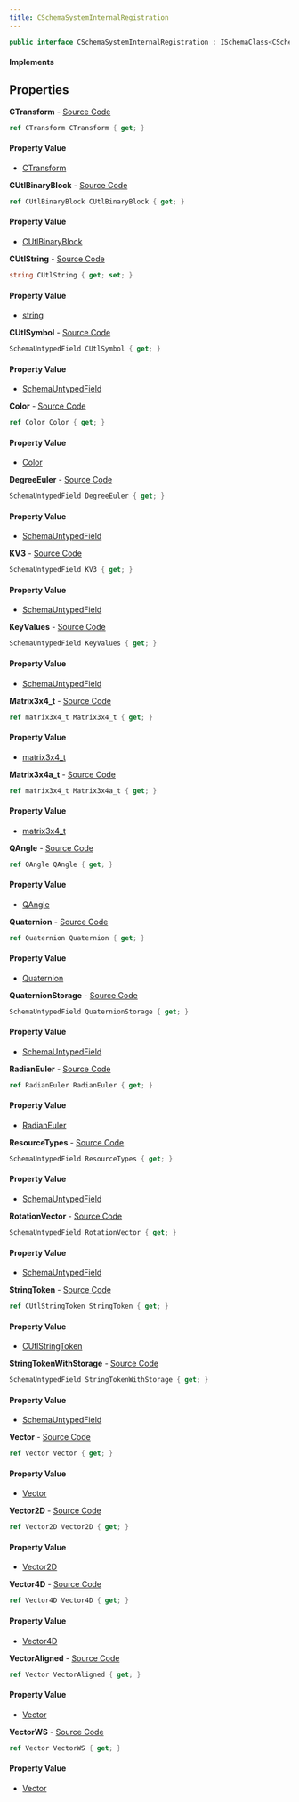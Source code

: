 ```yaml
---
title: CSchemaSystemInternalRegistration
---
```


```csharp
public interface CSchemaSystemInternalRegistration : ISchemaClass<CSchemaSystemInternalRegistration>, ISchemaField, ISchemaClass, INativeHandle
```

#### Implements

## Properties

**CTransform** - [Source Code](https://github.com/swiftly-solution/swiftlys2/blob/main/managed/src/SwiftlyS2.Generated/Schemas/Interfaces/CSchemaSystemInternalRegistration.cs#L47)

```csharp
ref CTransform CTransform { get; }
```

#### Property Value

- [CTransform](/docs/api/shared/natives/ctransform)

**CUtlBinaryBlock** - [Source Code](https://github.com/swiftly-solution/swiftlys2/blob/main/managed/src/SwiftlyS2.Generated/Schemas/Interfaces/CSchemaSystemInternalRegistration.cs#L52)

```csharp
ref CUtlBinaryBlock CUtlBinaryBlock { get; }
```

#### Property Value

- [CUtlBinaryBlock](/docs/api/shared/natives/cutlbinaryblock)

**CUtlString** - [Source Code](https://github.com/swiftly-solution/swiftlys2/blob/main/managed/src/SwiftlyS2.Generated/Schemas/Interfaces/CSchemaSystemInternalRegistration.cs#L54)

```csharp
string CUtlString { get; set; }
```

#### Property Value

- [string](https://learn.microsoft.com/dotnet/api/system.string)

**CUtlSymbol** - [Source Code](https://github.com/swiftly-solution/swiftlys2/blob/main/managed/src/SwiftlyS2.Generated/Schemas/Interfaces/CSchemaSystemInternalRegistration.cs#L57)

```csharp
SchemaUntypedField CUtlSymbol { get; }
```

#### Property Value

- [SchemaUntypedField](/docs/api/shared/schemas/schemauntypedfield)

**Color** - [Source Code](https://github.com/swiftly-solution/swiftlys2/blob/main/managed/src/SwiftlyS2.Generated/Schemas/Interfaces/CSchemaSystemInternalRegistration.cs#L43)

```csharp
ref Color Color { get; }
```

#### Property Value

- [Color](/docs/api/shared/natives/color)

**DegreeEuler** - [Source Code](https://github.com/swiftly-solution/swiftlys2/blob/main/managed/src/SwiftlyS2.Generated/Schemas/Interfaces/CSchemaSystemInternalRegistration.cs#L34)

```csharp
SchemaUntypedField DegreeEuler { get; }
```

#### Property Value

- [SchemaUntypedField](/docs/api/shared/schemas/schemauntypedfield)

**KV3** - [Source Code](https://github.com/swiftly-solution/swiftlys2/blob/main/managed/src/SwiftlyS2.Generated/Schemas/Interfaces/CSchemaSystemInternalRegistration.cs#L68)

```csharp
SchemaUntypedField KV3 { get; }
```

#### Property Value

- [SchemaUntypedField](/docs/api/shared/schemas/schemauntypedfield)

**KeyValues** - [Source Code](https://github.com/swiftly-solution/swiftlys2/blob/main/managed/src/SwiftlyS2.Generated/Schemas/Interfaces/CSchemaSystemInternalRegistration.cs#L50)

```csharp
SchemaUntypedField KeyValues { get; }
```

#### Property Value

- [SchemaUntypedField](/docs/api/shared/schemas/schemauntypedfield)

**Matrix3x4_t** - [Source Code](https://github.com/swiftly-solution/swiftlys2/blob/main/managed/src/SwiftlyS2.Generated/Schemas/Interfaces/CSchemaSystemInternalRegistration.cs#L39)

```csharp
ref matrix3x4_t Matrix3x4_t { get; }
```

#### Property Value

- [matrix3x4_t](/docs/api/shared/natives/matrix3x4_t)

**Matrix3x4a_t** - [Source Code](https://github.com/swiftly-solution/swiftlys2/blob/main/managed/src/SwiftlyS2.Generated/Schemas/Interfaces/CSchemaSystemInternalRegistration.cs#L41)

```csharp
ref matrix3x4_t Matrix3x4a_t { get; }
```

#### Property Value

- [matrix3x4_t](/docs/api/shared/natives/matrix3x4_t)

**QAngle** - [Source Code](https://github.com/swiftly-solution/swiftlys2/blob/main/managed/src/SwiftlyS2.Generated/Schemas/Interfaces/CSchemaSystemInternalRegistration.cs#L26)

```csharp
ref QAngle QAngle { get; }
```

#### Property Value

- [QAngle](/docs/api/shared/natives/qangle)

**Quaternion** - [Source Code](https://github.com/swiftly-solution/swiftlys2/blob/main/managed/src/SwiftlyS2.Generated/Schemas/Interfaces/CSchemaSystemInternalRegistration.cs#L24)

```csharp
ref Quaternion Quaternion { get; }
```

#### Property Value

- [Quaternion](/docs/api/shared/natives/quaternion)

**QuaternionStorage** - [Source Code](https://github.com/swiftly-solution/swiftlys2/blob/main/managed/src/SwiftlyS2.Generated/Schemas/Interfaces/CSchemaSystemInternalRegistration.cs#L37)

```csharp
SchemaUntypedField QuaternionStorage { get; }
```

#### Property Value

- [SchemaUntypedField](/docs/api/shared/schemas/schemauntypedfield)

**RadianEuler** - [Source Code](https://github.com/swiftly-solution/swiftlys2/blob/main/managed/src/SwiftlyS2.Generated/Schemas/Interfaces/CSchemaSystemInternalRegistration.cs#L31)

```csharp
ref RadianEuler RadianEuler { get; }
```

#### Property Value

- [RadianEuler](/docs/api/shared/natives/radianeuler)

**ResourceTypes** - [Source Code](https://github.com/swiftly-solution/swiftlys2/blob/main/managed/src/SwiftlyS2.Generated/Schemas/Interfaces/CSchemaSystemInternalRegistration.cs#L65)

```csharp
SchemaUntypedField ResourceTypes { get; }
```

#### Property Value

- [SchemaUntypedField](/docs/api/shared/schemas/schemauntypedfield)

**RotationVector** - [Source Code](https://github.com/swiftly-solution/swiftlys2/blob/main/managed/src/SwiftlyS2.Generated/Schemas/Interfaces/CSchemaSystemInternalRegistration.cs#L29)

```csharp
SchemaUntypedField RotationVector { get; }
```

#### Property Value

- [SchemaUntypedField](/docs/api/shared/schemas/schemauntypedfield)

**StringToken** - [Source Code](https://github.com/swiftly-solution/swiftlys2/blob/main/managed/src/SwiftlyS2.Generated/Schemas/Interfaces/CSchemaSystemInternalRegistration.cs#L59)

```csharp
ref CUtlStringToken StringToken { get; }
```

#### Property Value

- [CUtlStringToken](/docs/api/shared/natives/cutlstringtoken)

**StringTokenWithStorage** - [Source Code](https://github.com/swiftly-solution/swiftlys2/blob/main/managed/src/SwiftlyS2.Generated/Schemas/Interfaces/CSchemaSystemInternalRegistration.cs#L62)

```csharp
SchemaUntypedField StringTokenWithStorage { get; }
```

#### Property Value

- [SchemaUntypedField](/docs/api/shared/schemas/schemauntypedfield)

**Vector** - [Source Code](https://github.com/swiftly-solution/swiftlys2/blob/main/managed/src/SwiftlyS2.Generated/Schemas/Interfaces/CSchemaSystemInternalRegistration.cs#L18)

```csharp
ref Vector Vector { get; }
```

#### Property Value

- [Vector](/docs/api/shared/natives/vector)

**Vector2D** - [Source Code](https://github.com/swiftly-solution/swiftlys2/blob/main/managed/src/SwiftlyS2.Generated/Schemas/Interfaces/CSchemaSystemInternalRegistration.cs#L16)

```csharp
ref Vector2D Vector2D { get; }
```

#### Property Value

- [Vector2D](/docs/api/shared/natives/vector2d)

**Vector4D** - [Source Code](https://github.com/swiftly-solution/swiftlys2/blob/main/managed/src/SwiftlyS2.Generated/Schemas/Interfaces/CSchemaSystemInternalRegistration.cs#L45)

```csharp
ref Vector4D Vector4D { get; }
```

#### Property Value

- [Vector4D](/docs/api/shared/natives/vector4d)

**VectorAligned** - [Source Code](https://github.com/swiftly-solution/swiftlys2/blob/main/managed/src/SwiftlyS2.Generated/Schemas/Interfaces/CSchemaSystemInternalRegistration.cs#L22)

```csharp
ref Vector VectorAligned { get; }
```

#### Property Value

- [Vector](/docs/api/shared/natives/vector)

**VectorWS** - [Source Code](https://github.com/swiftly-solution/swiftlys2/blob/main/managed/src/SwiftlyS2.Generated/Schemas/Interfaces/CSchemaSystemInternalRegistration.cs#L20)

```csharp
ref Vector VectorWS { get; }
```

#### Property Value

- [Vector](/docs/api/shared/natives/vector)


